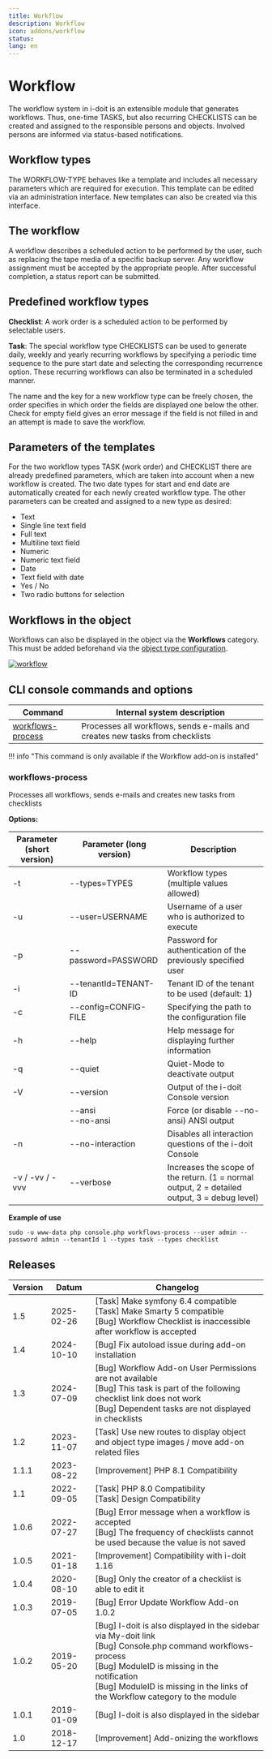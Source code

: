 ```yaml
---
title: Workflow
description: Workflow
icon: addons/workflow
status:
lang: en
---
```


# Workflow

The workflow system in i-doit is an extensible module that generates workflows. Thus, one-time TASKS, but also recurring CHECKLISTS can be created and assigned to the responsible persons and objects. Involved persons are informed via status-based notifications.

## Workflow types

The WORKFLOW-TYPE behaves like a template and includes all necessary parameters which are required for execution. This template can be edited via an administration interface. New templates can also be created via this interface.

## The workflow

A workflow describes a scheduled action to be performed by the user, such as replacing the tape media of a specific backup server. Any workflow assignment must be accepted by the appropriate people. After successful completion, a status report can be submitted.

## Predefined workflow types

**Checklist**:
A work order is a scheduled action to be performed by selectable users.

**Task**:
The special workflow type CHECKLISTS can be used to generate daily, weekly and yearly recurring workflows by specifying a periodic time sequence to the pure start date and selecting the corresponding recurrence option.
These recurring workflows can also be terminated in a scheduled manner.

The name and the key for a new workflow type can be freely chosen, the order specifies in which order the fields are displayed one below the other.
Check for empty field gives an error message if the field is not filled in and an attempt is made to save the workflow.

## Parameters of the templates

For the two workflow types TASK (work order) and CHECKLIST there are already predefined parameters, which are taken into account when a new workflow is created.
The two date types for start and end date are automatically created for each newly created workflow type.
The other parameters can be created and assigned to a new type as desired:

*   Text
*   Single line text field
*   Full text
*   Multiline text field
*   Numeric
*   Numeric text field
*   Date
*   Text field with date
*   Yes / No
*   Two radio buttons for selection

## Workflows in the object

Workflows can also be displayed in the object via the **Workflows** category. This must be added beforehand via the [object type configuration](../basics/assignment-of-categories-to-object-types.md).

[![workflow](../assets/images/en/i-doit-add-ons/workflow/1-wf.png)](../assets/images/en/i-doit-add-ons/workflow/1-wf.png)

## CLI console commands and options

| Command                                 | Internal system description                                                  |
| --------------------------------------- | ---------------------------------------------------------------------------- |
| [workflows-process](#workflows-process) | Processes all workflows, sends e-mails and creates new tasks from checklists |

!!! info "This command is only available if the Workflow add-on is installed"

### workflows-process

Processes all workflows, sends e-mails and creates new tasks from checklists

**Options:**

| Parameter (short version) | Parameter (long version) | Description                                                                                  |
| ------------------------- | ------------------------ | -------------------------------------------------------------------------------------------- |
| -t                        | --types=TYPES            | Workflow types (multiple values allowed)                                                     |
| -u                        | --user=USERNAME          | Username of a user who is authorized to execute                                              |
| -p                        | --password=PASSWORD      | Password for authentication of the previously specified user                                 |
| -i                        | --tenantId=TENANT-ID     | Tenant ID of the tenant to be used (default: 1)                                              |
| -c                        | --config=CONFIG-FILE     | Specifying the path to the configuration file                                                |
| -h                        | --help                   | Help message for displaying further information                                              |
| -q                        | --quiet                  | Quiet-Mode to deactivate output                                                              |
| -V                        | --version                | Output of the i-doit Console version                                                         |
|                           | --ansi<br>--no-ansi      | Force (or disable --no-ansi) ANSI output                                                     |
| -n                        | --no-interaction         | Disables all interaction questions of the i-doit Console                                     |
| -v / -vv / -vvv           | --verbose                | Increases the scope of the return. (1 = normal output, 2 = detailed output, 3 = debug level) |

**Example of use**

```shell
sudo -u www-data php console.php workflows-process --user admin --password admin --tenantId 1 --types task --types checklist
```

## Releases
<!-- cSpell:disable -->
| Version | Datum      | Changelog                                                                                                                                                                                                                                       |
| ------- | ---------- | ----------------------------------------------------------------------------------------------------------------------------------------------------------------------------------------------------------------------------------------------- |
| 1.5     | 2025-02-26 | [Task] Make symfony 6.4 compatible<br>[Task] Make Smarty 5 compatible<br>[Bug] Workflow Checklist is inaccessible after workflow is accepted                                                                                                    |
| 1.4     | 2024-10-10 | [Bug] Fix autoload issue during add-on installation                                                                                                                                                                                             |
| 1.3     | 2024-07-09 | [Bug] Workflow Add-on User Permissions are not available<br>[Bug] This task is part of the following checklist link does not work<br>[Bug] Dependent tasks are not displayed in checklists                                                      |
| 1.2     | 2023-11-07 | [Task] Use new routes to display object and object type images / move add-on related files                                                                                                                                                      |
| 1.1.1   | 2023-08-22 | [Improvement] PHP 8.1 Compatibility                                                                                                                                                                                                             |
| 1.1     | 2022-09-05 | [Task] PHP 8.0 Compatibility  <br>[Task] Design Compatibility                                                                                                                                                                                   |
| 1.0.6   | 2022-07-27 | [Bug] Error message when a workflow is accepted  <br>[Bug] The frequency of checklists cannot be used because the value is not saved                                                                                                            |
| 1.0.5   | 2021-01-18 | [Improvement] Compatibility with i-doit 1.16                                                                                                                                                                                                    |
| 1.0.4   | 2020-08-10 | [Bug] Only the creator of a checklist is able to edit it                                                                                                                                                                                        |
| 1.0.3   | 2019-07-05 | [Bug] Error Update Workflow Add-on 1.0.2                                                                                                                                                                                                        |
| 1.0.2   | 2019-05-20 | [Bug] I-doit is also displayed in the sidebar via My-doit link<br>[Bug] Console.php command workflows-process<br>[Bug] ModuleID is missing in the notification<br>[Bug] ModuleID is missing in the links of the Workflow category to the module |
| 1.0.1   | 2019-01-09 | [Bug] I-doit is also displayed in the sidebar                                                                                                                                                                                                   |
| 1.0     | 2018-12-17 | [Improvement] Add-onizing the workflows                                                                                                                                                                                                         |

